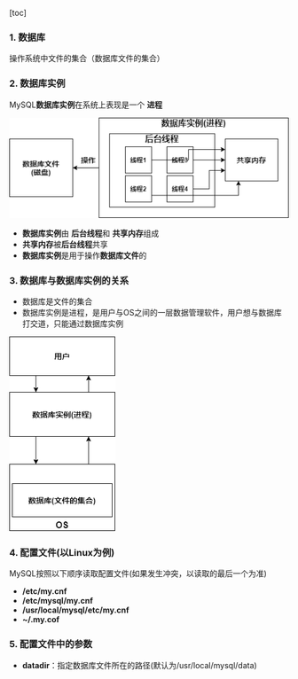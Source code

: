 [toc]

### 1. 数据库

操作系统中文件的集合（数据库文件的集合）

### 2. 数据库实例

MySQL**数据库实例**在系统上表现是一个 **进程**

![数据库实例.drawio](../picture/数据库实例.drawio.png)

* **数据库实例**由 **后台线程**和 **共享内存**组成
* **共享内存**被**后台线程**共享
* **数据库实例**是用于操作**数据库文件**的

### 3. 数据库与数据库实例的关系

* 数据库是文件的集合
* 数据库实例是进程，是用户与OS之间的一层数据管理软件，用户想与数据库打交道，只能通过数据库实例

![数据库与实例的关系.drawio](../picture/数据库与实例的关系.drawio.png)

### 4. 配置文件(以Linux为例)

MySQL按照以下顺序读取配置文件(如果发生冲突，以读取的最后一个为准)

* **/etc/my.cnf**
* **/etc/mysql/my.cnf**
* **/usr/local/mysql/etc/my.cnf**
* **~/.my.cof**

### 5. 配置文件中的参数

* **datadir**：指定数据库文件所在的路径(默认为/usr/local/mysql/data)
